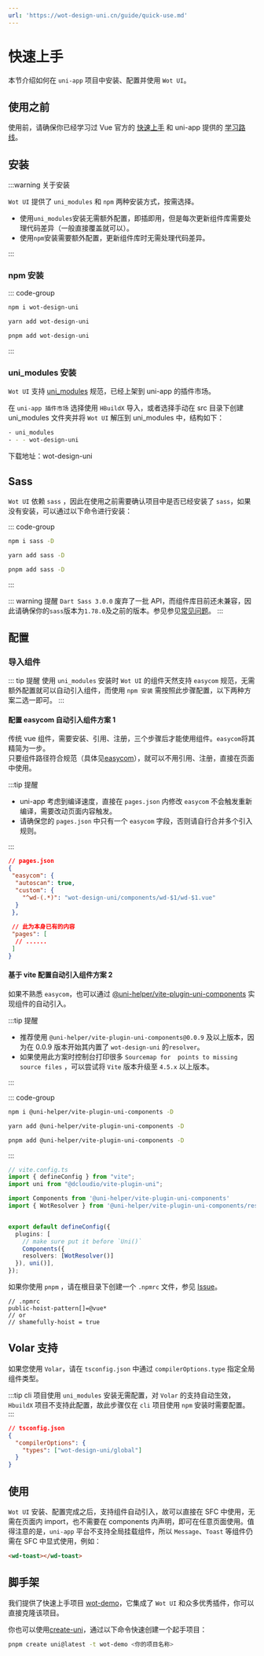 ```yaml
---
url: 'https://wot-design-uni.cn/guide/quick-use.md'
---
```

# 快速上手

本节介绍如何在 `uni-app` 项目中安装、配置并使用 `Wot UI`。

## 使用之前

使用前，请确保你已经学习过 Vue 官方的 [快速上手](https://cn.vuejs.org/guide/quick-start.html) 和 uni-app 提供的 [学习路线](https://uniapp.dcloud.net.cn/resource.html)。

## 安装

:::warning 关于安装

`Wot UI` 提供了 `uni_modules` 和 `npm` 两种安装方式，按需选择。

* 使用`uni_modules`安装无需额外配置，即插即用，但是每次更新组件库需要处理代码差异（一般直接覆盖就可以）。
* 使用`npm`安装需要额外配置，更新组件库时无需处理代码差异。

:::

### npm 安装

::: code-group

```bash [npm]
npm i wot-design-uni
```

```bash [yarn]
yarn add wot-design-uni
```

```bash [pnpm]
pnpm add wot-design-uni
```

:::

### uni\_modules 安装

`Wot UI` 支持 [uni\_modules](https://uniapp.dcloud.net.cn/plugin/uni_modules.html#uni-modules) 规范，已经上架到 uni-app 的插件市场。

在 `uni-app 插件市场` 选择使用 `HBuildX` 导入，或者选择手动在 src 目录下创建 uni\_modules 文件夹并将 `Wot UI` 解压到 uni\_modules 中，结构如下：

```bash
- uni_modules
- - - wot-design-uni 
```

下载地址：wot-design-uni

## Sass

`Wot UI` 依赖 `sass` ，因此在使用之前需要确认项目中是否已经安装了 `sass`，如果没有安装，可以通过以下命令进行安装：

::: code-group

```bash [npm]
npm i sass -D
```

```bash [yarn]
yarn add sass -D
```

```bash [pnpm]
pnpm add sass -D
```

:::

::: warning 提醒
`Dart Sass 3.0.0` 废弃了一批 API，而组件库目前还未兼容，因此请确保你的`sass`版本为`1.78.0`及之前的版本。参见参见[常见问题](/guide/common-problems.html#sass抛出大量错误和警告)。
:::

## 配置

### 导入组件

::: tip 提醒
使用 `uni_modules` 安装时 `Wot UI` 的组件天然支持 `easycom` 规范，无需额外配置就可以自动引入组件，而使用 `npm 安装` 需按照此步骤配置，以下两种方案二选一即可。
:::

#### 配置 easycom 自动引入组件方案 1

传统 vue 组件，需要安装、引用、注册，三个步骤后才能使用组件。`easycom`将其精简为一步。\
只要组件路径符合规范（具体见[easycom](https://uniapp.dcloud.net.cn/collocation/pages.html#easycom)），就可以不用引用、注册，直接在页面中使用。

:::tip 提醒

* uni-app 考虑到编译速度，直接在 `pages.json` 内修改 `easycom` 不会触发重新编译，需要改动页面内容触发。
* 请确保您的 `pages.json` 中只有一个 `easycom` 字段，否则请自行合并多个引入规则。

:::

```JSON
// pages.json
{
 "easycom": {
  "autoscan": true,
  "custom": {
    "^wd-(.*)": "wot-design-uni/components/wd-$1/wd-$1.vue"
  }
 },
 
 // 此为本身已有的内容
 "pages": [
  // ......
 ]
}
```

#### 基于 vite 配置自动引入组件方案 2

如果不熟悉 `easycom`，也可以通过 [@uni-helper/vite-plugin-uni-components](https://github.com/uni-helper/vite-plugin-uni-components) 实现组件的自动引入。

:::tip 提醒

* 推荐使用 `@uni-helper/vite-plugin-uni-components@0.0.9` 及以上版本，因为在 0.0.9 版本开始其内置了 `wot-design-uni` 的`resolver`。
* 如果使用此方案时控制台打印很多 `Sourcemap for  points to missing source files​` ，可以尝试将 `Vite` 版本升级至 `4.5.x` 以上版本。

:::

::: code-group

```bash [npm]
npm i @uni-helper/vite-plugin-uni-components -D
```

```bash [yarn]
yarn add @uni-helper/vite-plugin-uni-components -D
```

```bash [pnpm]
pnpm add @uni-helper/vite-plugin-uni-components -D
```

:::

```ts
// vite.config.ts
import { defineConfig } from "vite";
import uni from "@dcloudio/vite-plugin-uni";

import Components from '@uni-helper/vite-plugin-uni-components'
import { WotResolver } from '@uni-helper/vite-plugin-uni-components/resolvers'


export default defineConfig({
  plugins: [
    // make sure put it before `Uni()`
    Components({
    resolvers: [WotResolver()]
  }), uni()],
});
```

如果你使用 `pnpm` ，请在根目录下创建一个 `.npmrc` 文件，参见 [Issue](https://github.com/antfu/unplugin-vue-components/issues/389)。

```text
// .npmrc
public-hoist-pattern[]=@vue*
// or
// shamefully-hoist = true
```

## Volar 支持

如果您使用 `Volar`，请在 `tsconfig.json` 中通过 `compilerOptions.type` 指定全局组件类型。

:::tip
cli 项目使用 `uni_modules` 安装无需配置，对 `Volar` 的支持自动生效，`HbuildX` 项目不支持此配置，故此步骤仅在 `cli` 项目使用 `npm` 安装时需要配置。
:::

```json
// tsconfig.json
{
  "compilerOptions": {
    "types": ["wot-design-uni/global"]
  }
}
```

## 使用

`Wot UI` 安装、配置完成之后，支持组件自动引入，故可以直接在 SFC 中使用，无需在页面内 import，也不需要在 components 内声明，即可在任意页面使用。值得注意的是，`uni-app` 平台不支持全局挂载组件，所以 `Message`、`Toast` 等组件仍需在 SFC 中显式使用，例如：

```html
<wd-toast></wd-toast>
```

## 脚手架

我们提供了快速上手项目 [wot-demo](https://github.com/Moonofweisheng/wot-demo)，它集成了 `Wot UI` 和众多优秀插件，你可以直接克隆该项目。

你也可以使用[create-uni](https://github.com/uni-helper/create-uni)，通过以下命令快速创建一个起手项目：

```bash
pnpm create uni@latest -t wot-demo <你的项目名称>
```
